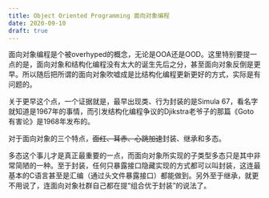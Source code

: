 ```yaml
---
title: Object Oriented Programming 面向对象编程
date: 2020-09-10
draft: true
---
```


面向对象编程是个被overhyped的概念，无论是OOA还是OOD。这里特别要提一点的是，面向对象和结构化编程没有太大的诞生先后之分，甚至面向对象反倒是更早。所以随后把所谓的面向对象吹嘘成是比结构化编程更新更好的方式，实际是有问题的。

关于更早这个点，一个证据就是，最早出现类、行为封装的是Simula 67，看名字就知道是1967年的事情，而引发结构化编程争议的Djikstra老爷子的那篇《Goto有害论》是1968年发布的。

对于面向对象的三个特点，<del>面红、耳赤、心跳加速</del>封装、继承和多态。

多态这个事儿才是真正最重要的一点，而面向对象所实现的子类型多态只是其中非常简陋的一种。至于封装，任何只暴露接口隐藏实现的方式都可以叫封装，这连最基本的C语言甚至是汇编（通过头文件暴露接口）都能做到。另外至于继承，就更不用说了，连面向对象社群自己都在提“组合优于封装”的说法了。

